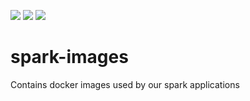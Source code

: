 ![](https://github.com/Ferlab-Ste-Justine/spark-images/workflows/Build%20Images/badge.svg)
![](https://github.com/Ferlab-Ste-Justine/spark-images/workflows/Push%20Images/badge.svg)
![](https://github.com/Ferlab-Ste-Justine/spark-images/workflows/Publish%20Images%20Using%20Commit%20Hash/badge.svg)

# spark-images

Contains docker images used by our spark applications

